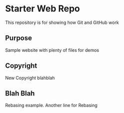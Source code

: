 # Starter Web Repo

This repository is for showing how Git and GitHub work

## Purpose

Sample website with plenty of files for demos

## Copyright

New Copyright blahblah

## Blah Blah
Rebasing example. Another line for Rebasing
